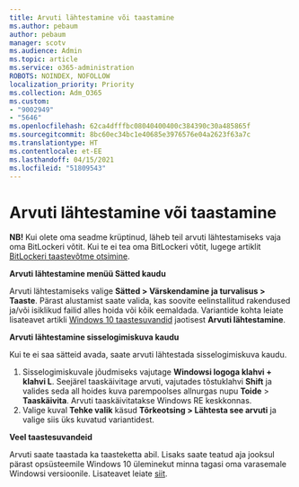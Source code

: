 ```yaml
---
title: Arvuti lähtestamine või taastamine
ms.author: pebaum
author: pebaum
manager: scotv
ms.audience: Admin
ms.topic: article
ms.service: o365-administration
ROBOTS: NOINDEX, NOFOLLOW
localization_priority: Priority
ms.collection: Adm_O365
ms.custom:
- "9002949"
- "5646"
ms.openlocfilehash: 62ca4dfffbc08040400400c384390c30a485865f
ms.sourcegitcommit: 8bc60ec34bc1e40685e3976576e04a2623f63a7c
ms.translationtype: HT
ms.contentlocale: et-EE
ms.lasthandoff: 04/15/2021
ms.locfileid: "51809543"
---
```

# <a name="reset-or-recover-your-pc"></a>Arvuti lähtestamine või taastamine

**NB!** Kui olete oma seadme krüptinud, läheb teil arvuti lähtestamiseks vaja oma BitLockeri võtit. Kui te ei tea oma BitLockeri võtit, lugege artiklit [BitLockeri taastevõtme otsimine](https://support.microsoft.com/help/4026181/windows-10-find-my-bitlocker-recovery-key).

**Arvuti lähtestamine menüü Sätted kaudu**

Arvuti lähtestamiseks valige **Sätted > Värskendamine ja turvalisus > Taaste**. Pärast alustamist saate valida, kas soovite eelinstallitud rakendused ja/või isiklikud failid alles hoida või kõik eemaldada. Variantide kohta leiate lisateavet artikli [Windows 10 taastesuvandid](https://support.microsoft.com/help/12415/windows-10-recovery-options) jaotisest **Arvuti lähtestamine**.

**Arvuti lähtestamine sisselogimiskuva kaudu**

Kui te ei saa sätteid avada, saate arvuti lähtestada sisselogimiskuva kaudu.

1. Sisselogimiskuvale jõudmiseks vajutage **Windowsi logoga klahvi + klahvi L**. Seejärel taaskäivitage arvuti, vajutades tõstuklahvi **Shift** ja valides seda all hoides kuva parempoolses allnurgas nupu **Toide** > **Taaskäivita**. Arvuti taaskäivitatakse Windows RE keskkonnas.
2. Valige kuval **Tehke valik** käsud **Tõrkeotsing > Lähtesta see arvuti** ja valige siis üks kuvatud variantidest.

**Veel taastesuvandeid**

Arvuti saate taastada ka taasteketta abil. Lisaks saate teatud aja jooksul pärast opsüsteemile Windows 10 üleminekut minna tagasi oma varasemale Windowsi versioonile. Lisateavet leiate [siit](https://support.microsoft.com/help/12415/windows-10-recovery-options).
